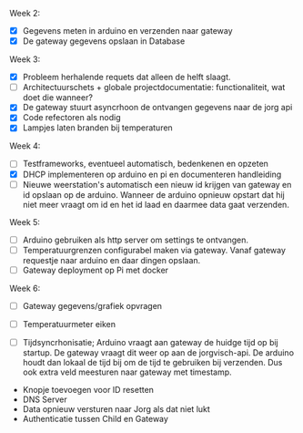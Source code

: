 Week 2:

- [x] Gegevens meten in arduino en verzenden naar gateway
- [x] De gateway gegevens opslaan in Database

Week 3:
- [x] Probleem herhalende requets dat alleen de helft slaagt.
- [ ] Architectuurschets + globale projectdocumentatie: functionaliteit, wat doet die wanneer?
- [x] De gateway stuurt asyncrhoon de ontvangen gegevens naar de jorg api
- [x] Code refectoren als nodig
- [x] Lampjes laten branden bij temperaturen

Week 4:
- [ ] Testframeworks, eventueel automatisch, bedenkenen en opzeten
- [x] DHCP implementeren op arduino en pi en documenteren handleiding
- [ ] Nieuwe weerstation's automatisch een nieuw id krijgen van gateway en id opslaan op de arduino. Wanneer de arduino opnieuw opstart dat hij niet meer vraagt om id en het id laad en daarmee data gaat verzenden.

Week 5:
- [ ] Arduino gebruiken als http server om settings te ontvangen.
- [ ] Temperatuurgrenzen configurabel maken via gateway. Vanaf gateway requestje naar arduino en daar dingen opslaan.
- [ ] Gateway deployment op Pi met docker

Week 6:
- [ ] Gateway gegevens/grafiek opvragen
- [ ] Temperatuurmeter eiken
- [ ] Tijdsyncrhonisatie; Arduino vraagt aan gateway de huidge tijd op bij startup. De gateway vraagt dit weer op aan de jorgvisch-api. De arduino houdt dan lokaal de tijd bij om de tijd te gebruiken bij verzenden. Dus ook extra veld meesturen naar gateway met timestamp.


* Knopje toevoegen voor ID resetten
* DNS Server
* Data opnieuw versturen naar Jorg als dat niet lukt
* Authenticatie tussen Child en Gateway
